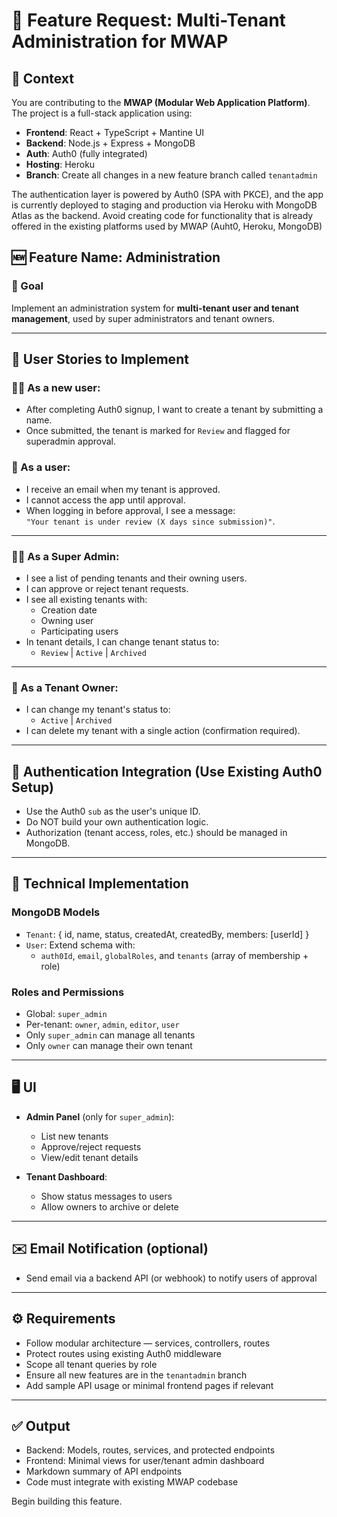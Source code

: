 # 🚀 Feature Request: Multi-Tenant Administration for MWAP

## 📍 Context

You are contributing to the **MWAP (Modular Web Application Platform)**. The project is a full-stack application using:

- **Frontend**: React + TypeScript + Mantine UI
- **Backend**: Node.js + Express + MongoDB
- **Auth**: Auth0 (fully integrated)
- **Hosting**: Heroku
- **Branch**: Create all changes in a new feature branch called `tenantadmin`

The authentication layer is powered by Auth0 (SPA with PKCE), and the app is currently deployed to staging and production via Heroku with MongoDB Atlas as the backend. Avoid creating code for functionality that is already offered in the existing platforms used by MWAP (Auht0, Heroku, MongoDB)

## 🆕 Feature Name: Administration

### 🎯 Goal
Implement an administration system for **multi-tenant user and tenant management**, used by super administrators and tenant owners.

---

## 📘 User Stories to Implement

### 🧑‍💻 As a new user:
- After completing Auth0 signup, I want to create a tenant by submitting a name.
- Once submitted, the tenant is marked for `Review` and flagged for superadmin approval.

### 📧 As a user:
- I receive an email when my tenant is approved.
- I cannot access the app until approval.
- When logging in before approval, I see a message:  
  `"Your tenant is under review (X days since submission)"`.

---

### 🧑‍💼 As a Super Admin:
- I see a list of pending tenants and their owning users.
- I can approve or reject tenant requests.
- I see all existing tenants with:
  - Creation date
  - Owning user
  - Participating users
- In tenant details, I can change tenant status to:
  - `Review` | `Active` | `Archived`

---

### 🧑 As a Tenant Owner:
- I can change my tenant's status to:
  - `Active` | `Archived`
- I can delete my tenant with a single action (confirmation required).

---

## 🔐 Authentication Integration (Use Existing Auth0 Setup)
- Use the Auth0 `sub` as the user's unique ID.
- Do NOT build your own authentication logic.
- Authorization (tenant access, roles, etc.) should be managed in MongoDB.

---

## 🧱 Technical Implementation

### MongoDB Models
- `Tenant`: { id, name, status, createdAt, createdBy, members: [userId] }
- `User`: Extend schema with:
  - `auth0Id`, `email`, `globalRoles`, and `tenants` (array of membership + role)

### Roles and Permissions
- Global: `super_admin`
- Per-tenant: `owner`, `admin`, `editor`, `user`
- Only `super_admin` can manage all tenants
- Only `owner` can manage their own tenant

---

## 🖥 UI
- **Admin Panel** (only for `super_admin`):
  - List new tenants
  - Approve/reject requests
  - View/edit tenant details

- **Tenant Dashboard**:
  - Show status messages to users
  - Allow owners to archive or delete

---

## ✉️ Email Notification (optional)
- Send email via a backend API (or webhook) to notify users of approval

---

## ⚙️ Requirements

- Follow modular architecture — services, controllers, routes
- Protect routes using existing Auth0 middleware
- Scope all tenant queries by role
- Ensure all new features are in the `tenantadmin` branch
- Add sample API usage or minimal frontend pages if relevant

---

## ✅ Output

- Backend: Models, routes, services, and protected endpoints
- Frontend: Minimal views for user/tenant admin dashboard
- Markdown summary of API endpoints
- Code must integrate with existing MWAP codebase

Begin building this feature.
